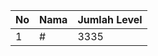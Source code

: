 | No | Nama            | Jumlah Level |
|----|-----------------|--------------|
| 1  | #    |    3335        |
